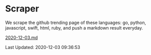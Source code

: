 # Scraper

We scrape the github trending page of these languages: go, python, javascript, swift, html, ruby, and push a markdown result everyday.

[2020-12-03.md](https://github.com/henson/Scraper/blob/master/2020-12-03.md)

Last Updated: 2020-12-03 09:36:53